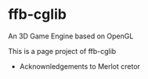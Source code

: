 ffb-cglib
=========

An 3D Game Engine based on OpenGL


This is a page project of ffb-cglib

* Acknownledgements to Merlot cretor
